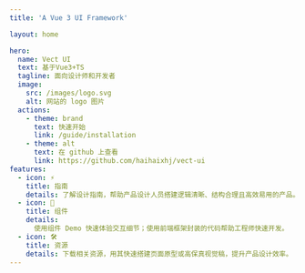 ```yaml
---
title: 'A Vue 3 UI Framework'

layout: home

hero:
  name: Vect UI
  text: 基于Vue3+TS
  tagline: 面向设计师和开发者
  image:
    src: /images/logo.svg
    alt: 网站的 logo 图片
  actions:
    - theme: brand
      text: 快速开始
      link: /guide/installation
    - theme: alt
      text: 在 github 上查看
      link: https://github.com/haihaixhj/vect-ui
features:
  - icon: ⚡️
    title: 指南
    details: 了解设计指南，帮助产品设计人员搭建逻辑清晰、结构合理且高效易用的产品。
  - icon: 🖖
    title: 组件
    details:
      使用组件 Demo 快速体验交互细节；使用前端框架封装的代码帮助工程师快速开发。
  - icon: 🛠️
    title: 资源
    details: 下载相关资源，用其快速搭建页面原型或高保真视觉稿，提升产品设计效率。
---
```

